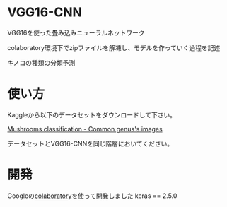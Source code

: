 # VGG16-CNN
VGG16を使った畳み込みニューラルネットワーク

colaboratory環境下でzipファイルを解凍し、モデルを作っていく過程を記述

キノコの種類の分類予測

# 使い方
Kaggleから以下のデータセットをダウンロードして下さい。

[Mushrooms classification - Common genus's images](https://www.kaggle.com/maysee/mushrooms-classification-common-genuss-images)

データセットとVGG16-CNNを同じ階層においてください。

# 開発
 Googleの[colaboratory](https://colab.research.google.com/notebooks/intro.ipynb?hl=ja)を使って開発しました
 keras == 2.5.0
